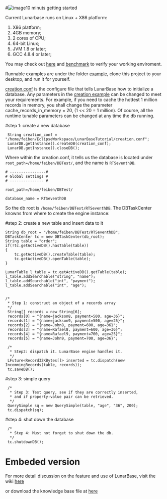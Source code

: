 #![image](https://github.com/LunarBaseEngin/LunarBase/blob/master/images/p2.png)10 minuts getting started

Current Lunarbase runs on Linux + X86 platform:  
 1. X86 platform;   
 2. 4GB memory;  
 3. 2 cores of CPU;  
 4. 64-bit Linux;  
 5. JVM 1.8 or later;  
 6. GCC 4.8.4 or later;  

You may check out [here](https://github.com/LunarBaseEngin/LunarBase/wiki/System-Preparation) and [benchmark](https://github.com/LunarBaseEngin/LunarBase/wiki/BenchMark) to verify your working enviroment.  

Runnable examples are under the folder [example](https://github.com/LunarBaseEngin/Application/tree/master/src/LCG/Examples), clone this project to your desktop, and run it for yourself.

[creation.conf](https://github.com/LunarBaseEngin/Application/blob/master/creation.conf) is the configure file that tells LunarBase how to initialize a database. Any parameters in the [creation example](https://github.com/LunarBaseEngin/Application/blob/master/creation.conf) can be changed to meet your requirements. For example, if you need to cache the hottest 1 million records in memory, you shall change the parameter cache_records_in_memory = 20, (1 << 20 = 1 million). Of course, all the runtime tunable parameters can be changed at any time the db running.

#step 1: create a new database   
```
 String creation_conf = "/home/feiben/EclipseWorkspace/LunarBaseTutorial/creation.conf";  
 LunarDB.getInstance().createDB(creation_conf);  
 LunarDB.getInstance().closeDB();  
```

Where within the creation.conf, it tells us the database is located under ```root_path=/home/feiben/DBTest/```, 
and the name is ```RTSeventhDB```.
``` 
# ----------------#  
# Global settings #  
# --------------- #  

root_path=/home/feiben/DBTest/  

database_name = RTSeventhDB  
```

So the db root is ```/home/feiben/DBTest/RTSeventhDB```. The DBTaskCenter knowns from where to create the engine instance:
 
#step 2: create a new table and insert data to it   
```
String db_root = "/home/feiben/DBTest/RTSeventhDB";  
DBTaskCenter tc = new DBTaskCenter(db_root);  
String table = "order";
if(!tc.getActiveDB().hasTable(table))
{
    tc.getActiveDB().createTable(table); 
    tc.getActiveDB().openTable(table);  
}
		
LunarTable l_table = tc.getActiveDB().getTable(table);
l_table.addSearchable("string", "name");
l_table.addSearchable("int", "payment");
l_table.addSearchable("int", "age");
		
			
/*  
 * Step 1: construct an object of a records array  
 */  
 String[] records = new String[6];  
 records[0] = "{name=jackson8, payment=500, age=36}";  
 records[1] = "{name=jackson9, payment=500, age=25}";  
 records[2] = "{name=John8, payment=600, age=36}";  
 records[3] = "{name=Rafael8, payment=600, age=36}";  
 records[4] = "{name=Rafael9, payment=700, age=25}";  
 records[5] = "{name=John9, payment=700, age=36}";  
 		
 /*  
  * Step2: dispatch it. LunarBase engine handles it.  
  */  
 LFuture<Record32KBytes[]> inserted = tc.dispatch(new IncommingRecords(table, records));  
 tc.saveDB();  
``` 

#step 3: simple query  
```   	
 /*  
  * Step 3: Test query, see if they are correctly inserted,   
  * and if property-value pair can be retrieved.   
  */  
 QuerySimple sq = new QuerySimple(table, "age", "36", 200);  
 tc.dispatch(sq);
```

#step 4: shut down the database  
``` 		
 /*  
  * Step 4: Must not forget to shut down the db.  
  */  
 tc.shutdownDB();
```


# Embeded version
For more detail discussion on the feature and use of LunarBase, visit the wiki [here](
https://github.com/LunarBaseEngin/LunarBase/wiki)

or download the knowledge base file at [here](https://github.com/LunarBaseEngin/LunarBase/blob/master/LunarBase%20--%20A%20database%20engin%20for%20managing%20very%20large%20amounts%20of%20data%20--%20EN%20--V0.8.pdf)


